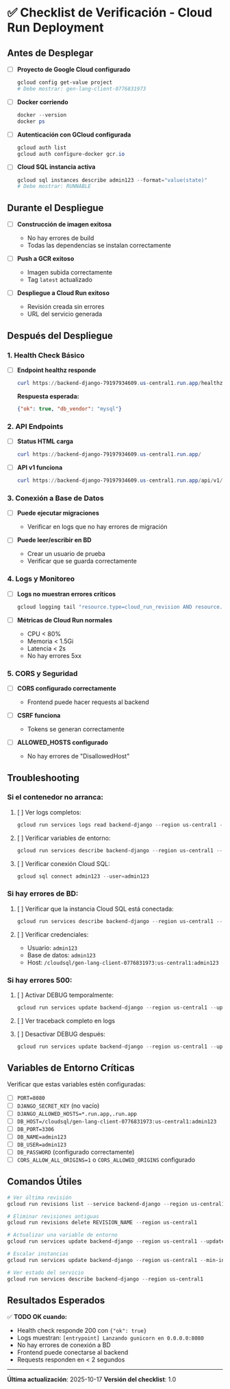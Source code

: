 # ✅ Checklist de Verificación - Cloud Run Deployment

## Antes de Desplegar

- [ ] **Proyecto de Google Cloud configurado**
  ```powershell
  gcloud config get-value project
  # Debe mostrar: gen-lang-client-0776831973
  ```

- [ ] **Docker corriendo**
  ```powershell
  docker --version
  docker ps
  ```

- [ ] **Autenticación con GCloud configurada**
  ```powershell
  gcloud auth list
  gcloud auth configure-docker gcr.io
  ```

- [ ] **Cloud SQL instancia activa**
  ```powershell
  gcloud sql instances describe admin123 --format="value(state)"
  # Debe mostrar: RUNNABLE
  ```

## Durante el Despliegue

- [ ] **Construcción de imagen exitosa**
  - No hay errores de build
  - Todas las dependencias se instalan correctamente

- [ ] **Push a GCR exitoso**
  - Imagen subida correctamente
  - Tag `latest` actualizado

- [ ] **Despliegue a Cloud Run exitoso**
  - Revisión creada sin errores
  - URL del servicio generada

## Después del Despliegue

### 1. Health Check Básico
- [ ] **Endpoint healthz responde**
  ```powershell
  curl https://backend-django-79197934609.us-central1.run.app/healthz
  ```
  **Respuesta esperada:**
  ```json
  {"ok": true, "db_vendor": "mysql"}
  ```

### 2. API Endpoints
- [ ] **Status HTML carga**
  ```powershell
  curl https://backend-django-79197934609.us-central1.run.app/
  ```

- [ ] **API v1 funciona**
  ```powershell
  curl https://backend-django-79197934609.us-central1.run.app/api/v1/auth/
  ```

### 3. Conexión a Base de Datos
- [ ] **Puede ejecutar migraciones**
  - Verificar en logs que no hay errores de migración
  
- [ ] **Puede leer/escribir en BD**
  - Crear un usuario de prueba
  - Verificar que se guarda correctamente

### 4. Logs y Monitoreo
- [ ] **Logs no muestran errores críticos**
  ```powershell
  gcloud logging tail "resource.type=cloud_run_revision AND resource.labels.service_name=backend-django" --limit 50
  ```

- [ ] **Métricas de Cloud Run normales**
  - CPU < 80%
  - Memoria < 1.5Gi
  - Latencia < 2s
  - No hay errores 5xx

### 5. CORS y Seguridad
- [ ] **CORS configurado correctamente**
  - Frontend puede hacer requests al backend
  
- [ ] **CSRF funciona**
  - Tokens se generan correctamente
  
- [ ] **ALLOWED_HOSTS configurado**
  - No hay errores de "DisallowedHost"

## Troubleshooting

### Si el contenedor no arranca:
1. [ ] Ver logs completos:
   ```powershell
   gcloud run services logs read backend-django --region us-central1 --limit 100
   ```

2. [ ] Verificar variables de entorno:
   ```powershell
   gcloud run services describe backend-django --region us-central1 --format="value(spec.template.spec.containers[0].env)"
   ```

3. [ ] Verificar conexión Cloud SQL:
   ```powershell
   gcloud sql connect admin123 --user=admin123
   ```

### Si hay errores de BD:
1. [ ] Verificar que la instancia Cloud SQL está conectada:
   ```powershell
   gcloud run services describe backend-django --region us-central1 --format="value(spec.template.metadata.annotations.run.googleapis.com/cloudsql-instances)"
   ```

2. [ ] Verificar credenciales:
   - Usuario: `admin123`
   - Base de datos: `admin123`
   - Host: `/cloudsql/gen-lang-client-0776831973:us-central1:admin123`

### Si hay errores 500:
1. [ ] Activar DEBUG temporalmente:
   ```powershell
   gcloud run services update backend-django --region us-central1 --update-env-vars DJANGO_DEBUG=1
   ```

2. [ ] Ver traceback completo en logs

3. [ ] Desactivar DEBUG después:
   ```powershell
   gcloud run services update backend-django --region us-central1 --update-env-vars DJANGO_DEBUG=0
   ```

## Variables de Entorno Críticas

Verificar que estas variables estén configuradas:

- [ ] `PORT=8080`
- [ ] `DJANGO_SECRET_KEY` (no vacío)
- [ ] `DJANGO_ALLOWED_HOSTS=*.run.app,.run.app`
- [ ] `DB_HOST=/cloudsql/gen-lang-client-0776831973:us-central1:admin123`
- [ ] `DB_PORT=3306`
- [ ] `DB_NAME=admin123`
- [ ] `DB_USER=admin123`
- [ ] `DB_PASSWORD` (configurado correctamente)
- [ ] `CORS_ALLOW_ALL_ORIGINS=1` o `CORS_ALLOWED_ORIGINS` configurado

## Comandos Útiles

```powershell
# Ver última revisión
gcloud run revisions list --service backend-django --region us-central1 --limit 1

# Eliminar revisiones antiguas
gcloud run revisions delete REVISION_NAME --region us-central1

# Actualizar una variable de entorno
gcloud run services update backend-django --region us-central1 --update-env-vars KEY=VALUE

# Escalar instancias
gcloud run services update backend-django --region us-central1 --min-instances 1 --max-instances 10

# Ver estado del servicio
gcloud run services describe backend-django --region us-central1
```

## Resultados Esperados

✅ **TODO OK cuando:**
- Health check responde 200 con `{"ok": true}`
- Logs muestran: `[entrypoint] Lanzando gunicorn en 0.0.0.0:8080`
- No hay errores de conexión a BD
- Frontend puede conectarse al backend
- Requests responden en < 2 segundos

---

**Última actualización**: 2025-10-17
**Versión del checklist**: 1.0
